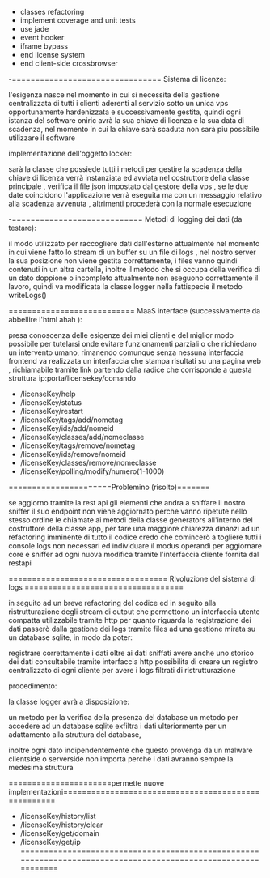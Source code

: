 - classes refactoring
- implement coverage and unit tests
- use jade
- event hooker
- iframe bypass
- end license system
- end client-side crossbrowser

-================================ Sistema di licenze:

l'esigenza nasce nel momento in cui si necessita della gestione centralizzata
di tutti i clienti aderenti al servizio sotto un unica vps opportunamente
hardenizzata e successivamente gestita, quindi ogni istanza del software oniric
avrà la sua chiave di licenza e la sua data di scadenza, nel momento in cui la chiave
sarà scaduta non sarà piu possibile utilizzare il software

implementazione dell'oggetto locker:

sarà la classe che possiede tutti i metodi per gestire la scadenza della chiave di licenza
verrà instanziata ed avviata nel costruttore della classe principale , verifica il file json
impostato dal gestore della vps , se le due date coincidono l'applicazione verrà eseguita ma
con un messaggio relativo alla scadenza avvenuta , altrimenti procederà con la normale esecuzione




-============================ Metodi di logging dei dati (da testare):

il modo utilizzato per raccogliere dati dall'esterno attualmente nel momento in cui
viene fatto lo stream di un buffer su un file di logs , nel nostro server la sua posizione
non viene gestita correttamente, i files vanno quindi contenuti in un altra cartella,
inoltre il metodo che si occupa della verifica di un dato doppione o incompleto attualmente
non eseguono correttamente il lavoro, quindi va modificata la classe logger nella fattispecie il metodo writeLogs()



=========================== MaaS interface (successivamente da abbellire l'html ahah ):

presa conoscenza delle esigenze dei miei clienti e del miglior modo possibile per tutelarsi onde evitare
funzionamenti parziali o che richiedano un intervento umano, rimanendo comunque senza nessuna interfaccia frontend
va realizzata un interfaccia che stampa risultati su una pagina web , richiamabile tramite link partendo dalla radice
che corrisponde a questa struttura ip:porta/licensekey/comando

- /licenseKey/help  
- /licenseKey/status
- /licenseKey/restart
- /licenseKey/tags/add/nometag
- /licenseKey/ids/add/nomeid
- /licenseKey/classes/add/nomeclasse
- /licenseKey/tags/remove/nometag
- /licenseKey/ids/remove/nomeid
- /licenseKey/classes/remove/nomeclasse
- /licenseKey/polling/modify/numero(1-1000)


======================Problemino (risolto)=======

se aggiorno tramite la rest api gli elementi che andra a sniffare il nostro sniffer il suo endpoint non viene
aggiornato perche vanno ripetute nello stesso ordine le chiamate ai metodi della classe generators all'interno del
costruttore della classe app, per fare una maggiore chiarezza dinanzi ad un refactoring imminente di tutto il codice
credo che comincerò a togliere tutti i console logs non necessari ed individuare il modus operandi per aggiornare core e sniffer ad ogni nuova modifica tramite l'interfaccia cliente fornita dal restapi












================================== Rivoluzione del sistema di logs ==================================

in seguito ad un breve refactoring del codice ed in seguito alla ristrutturazione degli stream di output
che permettono un interfaccia utente compatta utilizzabile tramite http per quanto riguarda la registrazione dei dati
passerò dalla gestione dei logs tramite files ad una gestione mirata su un database sqlite, in modo da poter:

registrare correttamente i dati
oltre ai dati sniffati avere anche uno storico dei dati consultabile tramite interfaccia http
possibilita di creare un registro centralizzato di ogni cliente per avere i logs filtrati di ristrutturazione


procedimento:

la classe logger avrà a disposizione:

un metodo per la verifica della presenza del database
un metodo per accedere ad un database sqlite
exfiltra i dati ulteriormente per un adattamento alla struttura del database,

inoltre ogni dato indipendentemente che questo provenga da un malware clientside o serverside non importa perche i dati avranno sempre la medesima struttura


======================permette nuove implementazioni====================================================
- /licenseKey/history/list
- /licenseKey/history/clear
- /licenseKey/get/domain
- /licenseKey/get/ip
==============================================================================================================
